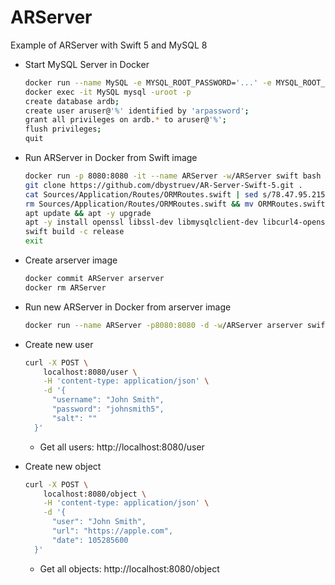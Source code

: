 # ARServer

Example of ARServer with Swift 5 and MySQL 8

* Start MySQL Server in Docker
  ```bash
  docker run --name MySQL -e MYSQL_ROOT_PASSWORD='...' -e MYSQL_ROOT_HOST=% -d -p 3306:3306 -p 33060:33060 mysql
  docker exec -it MySQL mysql -uroot -p
  create database ardb;
  create user aruser@'%' identified by 'arpassword';
  grant all privileges on ardb.* to aruser@'%';
  flush privileges;
  quit
  ```
  
* Run ARServer in Docker from Swift image
  ```bash
  docker run -p 8080:8080 -it --name ARServer -w/ARServer swift bash
  git clone https://github.com/dbystruev/AR-Server-Swift-5.git .
  cat Sources/Application/Routes/ORMRoutes.swift | sed s/78.47.95.215/YOUR-MYSQL-SERVER-IP/ > ORMRoutes.swift.temp
  rm Sources/Application/Routes/ORMRoutes.swift && mv ORMRoutes.swift.temp Sources/Application/Routes/ORMRoutes.swift
  apt update && apt -y upgrade
  apt -y install openssl libssl-dev libmysqlclient-dev libcurl4-openssl-dev
  swift build -c release
  exit
  ```
  
* Create arserver image
  ```bash
  docker commit ARServer arserver
  docker rm ARServer
  ```
  
* Run new ARServer in Docker from arserver image
  ```bash
  docker run --name ARServer -p8080:8080 -d -w/ARServer arserver swift run -c release
  ```
  
* Create new user
  ```bash
  curl -X POST \
      localhost:8080/user \
      -H 'content-type: application/json' \
      -d '{
        "username": "John Smith",
        "password": "johnsmith5",
        "salt": ""
    }'
  ```
  
  * Get all users: http://localhost:8080/user
  
* Create new object
  ```bash
  curl -X POST \
      localhost:8080/object \
      -H 'content-type: application/json' \
      -d '{
        "user": "John Smith",
        "url": "https://apple.com",
        "date": 105285600
    }'
  ```
  
  * Get all objects: http://localhost:8080/object
